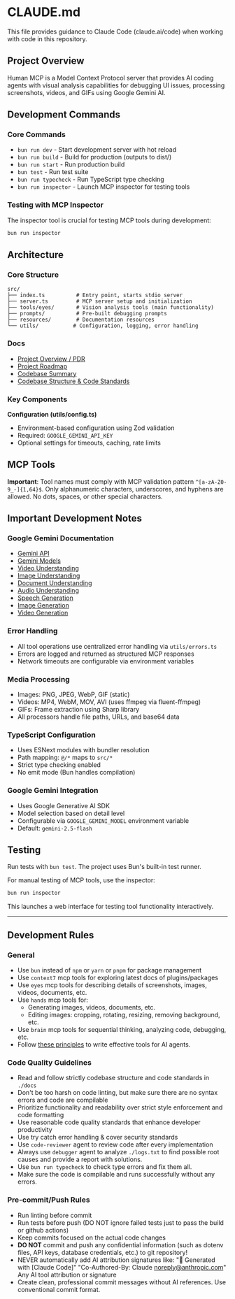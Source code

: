 # CLAUDE.md

This file provides guidance to Claude Code (claude.ai/code) when working with code in this repository.

## Project Overview

Human MCP is a Model Context Protocol server that provides AI coding agents with visual analysis capabilities for debugging UI issues, processing screenshots, videos, and GIFs using Google Gemini AI.

## Development Commands

### Core Commands
- `bun run dev` - Start development server with hot reload
- `bun run build` - Build for production (outputs to dist/)
- `bun run start` - Run production build
- `bun test` - Run test suite
- `bun run typecheck` - Run TypeScript type checking
- `bun run inspector` - Launch MCP inspector for testing tools

### Testing with MCP Inspector
The inspector tool is crucial for testing MCP tools during development:
```bash
bun run inspector
```

## Architecture

### Core Structure
```
src/
├── index.ts          # Entry point, starts stdio server
├── server.ts         # MCP server setup and initialization  
├── tools/eyes/       # Vision analysis tools (main functionality)
├── prompts/          # Pre-built debugging prompts
├── resources/        # Documentation resources
└── utils/           # Configuration, logging, error handling
```

### Docs
- [Project Overview / PDR](project-overview-pdr.md)
- [Project Roadmap](project-roadmap.md)
- [Codebase Summary](codebase-summary.md)
- [Codebase Structure & Code Standards](codebase-structure-architecture-code-standards.md)

### Key Components

**Configuration (utils/config.ts)**
- Environment-based configuration using Zod validation
- Required: `GOOGLE_GEMINI_API_KEY`
- Optional settings for timeouts, caching, rate limits

## MCP Tools

**Important**: Tool names must comply with MCP validation pattern `^[a-zA-Z0-9_-]{1,64}$`. Only alphanumeric characters, underscores, and hyphens are allowed. No dots, spaces, or other special characters.

## Important Development Notes

### Google Gemini Documentation
- [Gemini API](https://ai.google.dev/gemini-api/docs?hl=en)
- [Gemini Models](https://ai.google.dev/gemini-api/docs/models)
- [Video Understanding](https://ai.google.dev/gemini-api/docs/video-understanding?hl=en)
- [Image Understanding](https://ai.google.dev/gemini-api/docs/image-understanding)
- [Document Understanding](https://ai.google.dev/gemini-api/docs/document-processing)
- [Audio Understanding](https://ai.google.dev/gemini-api/docs/audio)
- [Speech Generation](https://ai.google.dev/gemini-api/docs/speech-generation)
- [Image Generation](https://ai.google.dev/gemini-api/docs/image-generation)
- [Video Generation](https://ai.google.dev/gemini-api/docs/video)

### Error Handling
- All tool operations use centralized error handling via `utils/errors.ts`
- Errors are logged and returned as structured MCP responses
- Network timeouts are configurable via environment variables

### Media Processing
- Images: PNG, JPEG, WebP, GIF (static)
- Videos: MP4, WebM, MOV, AVI (uses ffmpeg via fluent-ffmpeg)  
- GIFs: Frame extraction using Sharp library
- All processors handle file paths, URLs, and base64 data

### TypeScript Configuration
- Uses ESNext modules with bundler resolution
- Path mapping: `@/*` maps to `src/*`
- Strict type checking enabled
- No emit mode (Bun handles compilation)

### Google Gemini Integration
- Uses Google Generative AI SDK
- Model selection based on detail level
- Configurable via `GOOGLE_GEMINI_MODEL` environment variable
- Default: `gemini-2.5-flash`

## Testing

Run tests with `bun test`. The project uses Bun's built-in test runner.

For manual testing of MCP tools, use the inspector:
```bash
bun run inspector
```

This launches a web interface for testing tool functionality interactively.

---

## Development Rules

### General
- Use `bun` instead of `npm` or `yarn` or `pnpm` for package management
- Use `context7` mcp tools for exploring latest docs of plugins/packages
- Use `eyes` mcp tools for describing details of screenshots, images, videos, documents, etc.
- Use `hands` mcp tools for: 
  - Generating images, videos, documents, etc.
  - Editing images: cropping, rotating, resizing, removing background, etc.
- Use `brain` mcp tools for sequential thinking, analyzing code, debugging, etc.
- Follow [these principles](https://www.anthropic.com/engineering/writing-tools-for-agents) to write effective tools for AI agents.

### Code Quality Guidelines
- Read and follow strictly codebase structure and code standards in `./docs`
- Don't be too harsh on code linting, but make sure there are no syntax errors and code are compilable
- Prioritize functionality and readability over strict style enforcement and code formatting
- Use reasonable code quality standards that enhance developer productivity
- Use try catch error handling & cover security standards
- Use `code-reviewer` agent to review code after every implementation
- Always use `debugger` agent to analyze `./logs.txt` to find possible root causes and provide a report with solutions.
- Use `bun run typecheck` to check type errors and fix them all.
- Make sure the code is compilable and runs successfully without any errors.

### Pre-commit/Push Rules
- Run linting before commit
- Run tests before push (DO NOT ignore failed tests just to pass the build or github actions)
- Keep commits focused on the actual code changes
- **DO NOT** commit and push any confidential information (such as dotenv files, API keys, database credentials, etc.) to git repository!
- NEVER automatically add AI attribution signatures like:
  "🤖 Generated with [Claude Code]"
  "Co-Authored-By: Claude noreply@anthropic.com"
  Any AI tool attribution or signature
- Create clean, professional commit messages without AI references. Use conventional commit format.
